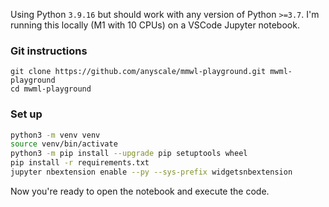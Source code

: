 
Using Python `3.9.16` but should work with any version of Python `>=3.7`. I'm running this locally (M1 with 10 CPUs) on a VSCode Jupyter notebook.

### Git instructions
```
git clone https://github.com/anyscale/mmwl-playground.git mwml-playground
cd mwml-playground
```

### Set up
```bash
python3 -m venv venv
source venv/bin/activate
python3 -m pip install --upgrade pip setuptools wheel
pip install -r requirements.txt
jupyter nbextension enable --py --sys-prefix widgetsnbextension
```

Now you're ready to open the notebook and execute the code.